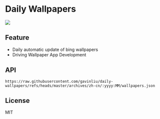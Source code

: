 # Daily Wallpapers
  
![](https://www.bing.com/th?id=OHR.BubbleLake_ZH-CN7146244555_UHD.jpg)

## Feature

- Daily automatic update of bing wallpapers
- Driving Wallpaper App Development

## API

```
https://raw.githubusercontent.com/gavinliu/daily-wallpapers/refs/heads/master/archives/zh-cn/:yyyy:MM/wallpapers.json
```

## License

MIT
  